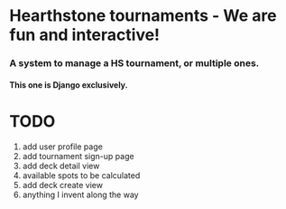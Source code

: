 # Hearthstone tournaments - We are fun and interactive!

### A system to manage a HS tournament, or multiple ones.

#### This one is Django exclusively.

# TODO
1. add user profile page
2. add tournament sign-up page
3. add deck detail view
4. available spots to be calculated 
5. add deck create view
6. anything I invent along the way
